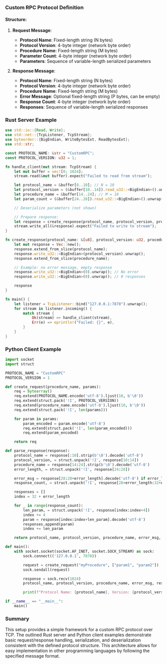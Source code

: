 ### Custom RPC Protocol Definition

#### Structure:

1. **Request Message**:
   - **Protocol Name**: Fixed-length string (N bytes)
   - **Protocol Version**: 4-byte integer (network byte order)
   - **Procedure Name**: Fixed-length string (M bytes)
   - **Parameter Count**: 4-byte integer (network byte order)
   - **Parameters**: Sequence of variable-length serialized parameters

2. **Response Message**:
   - **Protocol Name**: Fixed-length string (N bytes)
   - **Protocol Version**: 4-byte integer (network byte order)
   - **Procedure Name**: Fixed-length string (M bytes)
   - **Error Message**: Optional fixed-length string (P bytes, can be empty)
   - **Response Count**: 4-byte integer (network byte order)
   - **Responses**: Sequence of variable-length serialized responses

### Rust Server Example

```rust
use std::io::{Read, Write};
use std::net::{TcpListener, TcpStream};
use byteorder::{BigEndian, WriteBytesExt, ReadBytesExt};
use std::str;

const PROTOCOL_NAME: &str = "CustomRPC";
const PROTOCOL_VERSION: u32 = 1;

fn handle_client(mut stream: TcpStream) {
    let mut buffer = vec![0; 1024];
    stream.read(&mut buffer).expect("Failed to read from stream");

    let protocol_name = &buffer[0..10]; // N = 10
    let protocol_version = (&buffer[10..14]).read_u32::<BigEndian>().unwrap();
    let procedure_name = &buffer[14..24]; // M = 10
    let param_count = (&buffer[24..28]).read_u32::<BigEndian>().unwrap();

    // Deserialize parameters (not shown)

    // Prepare response:
    let response = create_response(protocol_name, protocol_version, procedure_name, param_count);
    stream.write_all(&response).expect("Failed to write to stream");
}

fn create_response(protocol_name: &[u8], protocol_version: u32, procedure_name: &[u8], param_count: u32) -> Vec<u8> {
    let mut response = Vec::new();
    response.extend_from_slice(protocol_name);
    response.write_u32::<BigEndian>(protocol_version).unwrap();
    response.extend_from_slice(procedure_name);

    // Example: no error message, empty response
    response.write_u32::<BigEndian>(0).unwrap(); // No error
    response.write_u32::<BigEndian>(0).unwrap(); // 0 responses

    response
}

fn main() {
    let listener = TcpListener::bind("127.0.0.1:7878").unwrap();
    for stream in listener.incoming() {
        match stream {
            Ok(stream) => handle_client(stream),
            Err(e) => eprintln!("Failed: {}", e),
        }
    }
}
```

### Python Client Example

```python
import socket
import struct

PROTOCOL_NAME = "CustomRPC"
PROTOCOL_VERSION = 1

def create_request(procedure_name, params):
    req = bytearray()
    req.extend(PROTOCOL_NAME.encode('utf-8').ljust(10, b'\0'))
    req.extend(struct.pack('!I', PROTOCOL_VERSION))
    req.extend(procedure_name.encode('utf-8').ljust(10, b'\0'))
    req.extend(struct.pack('!I', len(params)))

    for param in params:
        param_encoded = param.encode('utf-8')
        req.extend(struct.pack('!I', len(param_encoded)))
        req.extend(param_encoded)

    return req

def parse_response(response):
    protocol_name = response[:10].strip(b'\0').decode('utf-8')
    protocol_version, = struct.unpack('!I', response[10:14])
    procedure_name = response[14:24].strip(b'\0').decode('utf-8')
    error_length, = struct.unpack('!I', response[24:28])

    error_msg = response[28:28+error_length].decode('utf-8') if error_length > 0 else None
    response_count, = struct.unpack('!I', response[28+error_length:32+error_length])

    responses = []
    index = 32 + error_length

    for _ in range(response_count):
        len_param, = struct.unpack('!I', response[index:index+4])
        index += 4
        param = response[index:index+len_param].decode('utf-8')
        responses.append(param)
        index += len_param

    return protocol_name, protocol_version, procedure_name, error_msg, responses

def main():
    with socket.socket(socket.AF_INET, socket.SOCK_STREAM) as sock:
        sock.connect(('127.0.0.1', 7878))

        request = create_request("myProcedure", ["param1", "param2"])
        sock.sendall(request)

        response = sock.recv(1024)
        protocol_name, protocol_version, procedure_name, error_msg, responses = parse_response(response)

        print(f"Protocol Name: {protocol_name}, Version: {protocol_version}, Procedure: {procedure_name}, Error: {error_msg}, Responses: {responses}")

if __name__ == "__main__":
    main()
```

### Summary

This setup provides a simple framework for a custom RPC protocol over TCP. The outlined Rust server and Python client examples demonstrate basic request/response handling, serialization, and deserialization consistent with the defined protocol structure. This architecture allows for easy implementation in other programming languages by following the specified message format.
